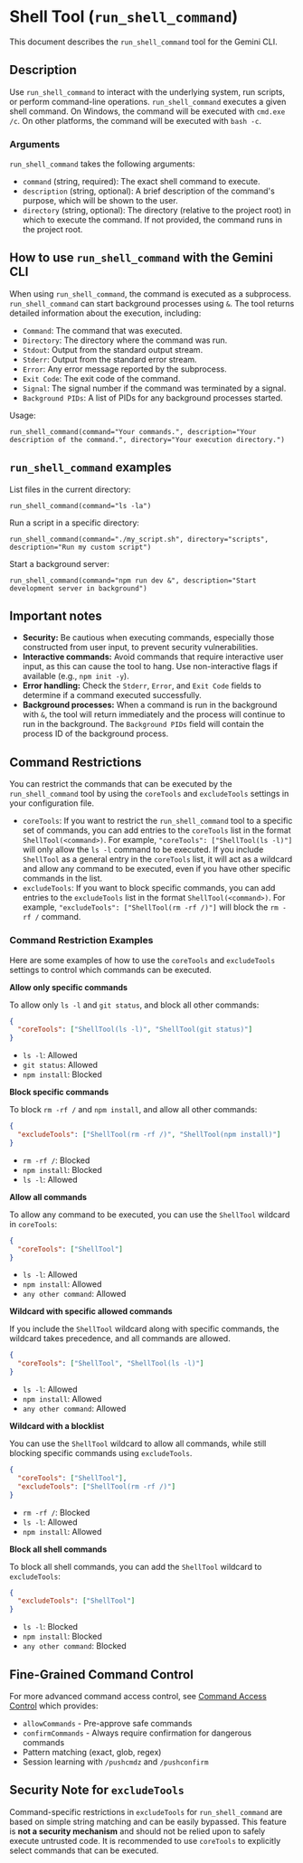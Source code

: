 # Shell Tool (`run_shell_command`)

This document describes the `run_shell_command` tool for the Gemini CLI.

## Description

Use `run_shell_command` to interact with the underlying system, run scripts, or perform command-line operations. `run_shell_command` executes a given shell command. On Windows, the command will be executed with `cmd.exe /c`. On other platforms, the command will be executed with `bash -c`.

### Arguments

`run_shell_command` takes the following arguments:

- `command` (string, required): The exact shell command to execute.
- `description` (string, optional): A brief description of the command's purpose, which will be shown to the user.
- `directory` (string, optional): The directory (relative to the project root) in which to execute the command. If not provided, the command runs in the project root.

## How to use `run_shell_command` with the Gemini CLI

When using `run_shell_command`, the command is executed as a subprocess. `run_shell_command` can start background processes using `&`. The tool returns detailed information about the execution, including:

- `Command`: The command that was executed.
- `Directory`: The directory where the command was run.
- `Stdout`: Output from the standard output stream.
- `Stderr`: Output from the standard error stream.
- `Error`: Any error message reported by the subprocess.
- `Exit Code`: The exit code of the command.
- `Signal`: The signal number if the command was terminated by a signal.
- `Background PIDs`: A list of PIDs for any background processes started.

Usage:

```
run_shell_command(command="Your commands.", description="Your description of the command.", directory="Your execution directory.")
```

## `run_shell_command` examples

List files in the current directory:

```
run_shell_command(command="ls -la")
```

Run a script in a specific directory:

```
run_shell_command(command="./my_script.sh", directory="scripts", description="Run my custom script")
```

Start a background server:

```
run_shell_command(command="npm run dev &", description="Start development server in background")
```

## Important notes

- **Security:** Be cautious when executing commands, especially those constructed from user input, to prevent security vulnerabilities.
- **Interactive commands:** Avoid commands that require interactive user input, as this can cause the tool to hang. Use non-interactive flags if available (e.g., `npm init -y`).
- **Error handling:** Check the `Stderr`, `Error`, and `Exit Code` fields to determine if a command executed successfully.
- **Background processes:** When a command is run in the background with `&`, the tool will return immediately and the process will continue to run in the background. The `Background PIDs` field will contain the process ID of the background process.

## Command Restrictions

You can restrict the commands that can be executed by the `run_shell_command` tool by using the `coreTools` and `excludeTools` settings in your configuration file.

- `coreTools`: If you want to restrict the `run_shell_command` tool to a specific set of commands, you can add entries to the `coreTools` list in the format `ShellTool(<command>)`. For example, `"coreTools": ["ShellTool(ls -l)"]` will only allow the `ls -l` command to be executed. If you include `ShellTool` as a general entry in the `coreTools` list, it will act as a wildcard and allow any command to be executed, even if you have other specific commands in the list.
- `excludeTools`: If you want to block specific commands, you can add entries to the `excludeTools` list in the format `ShellTool(<command>)`. For example, `"excludeTools": ["ShellTool(rm -rf /)"]` will block the `rm -rf /` command.

### Command Restriction Examples

Here are some examples of how to use the `coreTools` and `excludeTools` settings to control which commands can be executed.

**Allow only specific commands**

To allow only `ls -l` and `git status`, and block all other commands:

```json
{
  "coreTools": ["ShellTool(ls -l)", "ShellTool(git status)"]
}
```

- `ls -l`: Allowed
- `git status`: Allowed
- `npm install`: Blocked

**Block specific commands**

To block `rm -rf /` and `npm install`, and allow all other commands:

```json
{
  "excludeTools": ["ShellTool(rm -rf /)", "ShellTool(npm install)"]
}
```

- `rm -rf /`: Blocked
- `npm install`: Blocked
- `ls -l`: Allowed

**Allow all commands**

To allow any command to be executed, you can use the `ShellTool` wildcard in `coreTools`:

```json
{
  "coreTools": ["ShellTool"]
}
```

- `ls -l`: Allowed
- `npm install`: Allowed
- `any other command`: Allowed

**Wildcard with specific allowed commands**

If you include the `ShellTool` wildcard along with specific commands, the wildcard takes precedence, and all commands are allowed.

```json
{
  "coreTools": ["ShellTool", "ShellTool(ls -l)"]
}
```

- `ls -l`: Allowed
- `npm install`: Allowed
- `any other command`: Allowed

**Wildcard with a blocklist**

You can use the `ShellTool` wildcard to allow all commands, while still blocking specific commands using `excludeTools`.

```json
{
  "coreTools": ["ShellTool"],
  "excludeTools": ["ShellTool(rm -rf /)"]
}
```

- `rm -rf /`: Blocked
- `ls -l`: Allowed
- `npm install`: Allowed

**Block all shell commands**

To block all shell commands, you can add the `ShellTool` wildcard to `excludeTools`:

```json
{
  "excludeTools": ["ShellTool"]
}
```

- `ls -l`: Blocked
- `npm install`: Blocked
- `any other command`: Blocked

## Fine-Grained Command Control

For more advanced command access control, see [Command Access Control](../command-access-control.md) which provides:
- `allowCommands` - Pre-approve safe commands
- `confirmCommands` - Always require confirmation for dangerous commands
- Pattern matching (exact, glob, regex)
- Session learning with `/pushcmdz` and `/pushconfirm`

## Security Note for `excludeTools`

Command-specific restrictions in
`excludeTools` for `run_shell_command` are based on simple string matching and can be easily bypassed. This feature is **not a security mechanism** and should not be relied upon to safely execute untrusted code. It is recommended to use `coreTools` to explicitly select commands
that can be executed.
